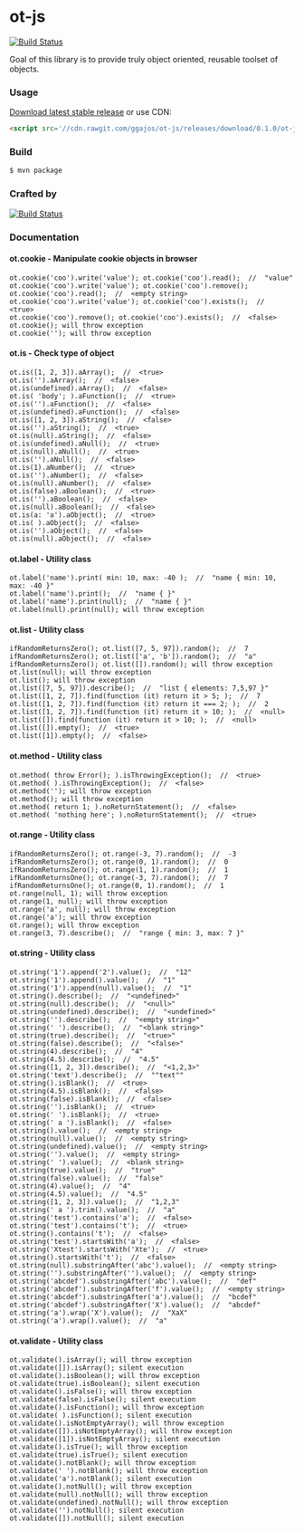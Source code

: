 # ot-js
[![Build Status](https://travis-ci.org/ggajos/ot-js.svg?branch=master)](https://travis-ci.org/ggajos/ot-js)

Goal of this library is to provide truly object oriented, reusable toolset of objects.

### Usage

[Download latest stable release](https://github.com/ggajos/ot-js/releases/latest) or use CDN:

```html
<script src='//cdn.rawgit.com/ggajos/ot-js/releases/download/0.1.0/ot-js.min.js'></script>
```
### Build

```sh
$ mvn package
```

### Crafted by

[![Build Status](http://opentangerine.com/img/logotype/logo.png)](https://travis-ci.org/ggajos/ot-js)

### Documentation

#### ot.cookie - Manipulate cookie objects in browser
    ot.cookie('coo').write('value'); ot.cookie('coo').read();  //  "value"
    ot.cookie('coo').write('value'); ot.cookie('coo').remove(); ot.cookie('coo').read();  //  <empty string>
    ot.cookie('coo').write('value'); ot.cookie('coo').exists();  //  <true>
    ot.cookie('coo').remove(); ot.cookie('coo').exists();  //  <false>
    ot.cookie(); will throw exception
    ot.cookie(''); will throw exception

#### ot.is - Check type of object
    ot.is([1, 2, 3]).aArray();  //  <true>
    ot.is('').aArray();  //  <false>
    ot.is(undefined).aArray();  //  <false>
    ot.is( 'body'; ).aFunction();  //  <true>
    ot.is('').aFunction();  //  <false>
    ot.is(undefined).aFunction();  //  <false>
    ot.is([1, 2, 3]).aString();  //  <false>
    ot.is('').aString();  //  <true>
    ot.is(null).aString();  //  <false>
    ot.is(undefined).aNull();  //  <true>
    ot.is(null).aNull();  //  <true>
    ot.is('').aNull();  //  <false>
    ot.is(1).aNumber();  //  <true>
    ot.is('').aNumber();  //  <false>
    ot.is(null).aNumber();  //  <false>
    ot.is(false).aBoolean();  //  <true>
    ot.is('').aBoolean();  //  <false>
    ot.is(null).aBoolean();  //  <false>
    ot.is(a: 'a').aObject();  //  <true>
    ot.is( ).aObject();  //  <false>
    ot.is('').aObject();  //  <false>
    ot.is(null).aObject();  //  <false>

#### ot.label - Utility class
    ot.label('name').print( min: 10, max: -40 );  //  "name { min: 10, max: -40 }"
    ot.label('name').print();  //  "name { }"
    ot.label('name').print(null);  //  "name { }"
    ot.label(null).print(null); will throw exception

#### ot.list - Utility class
    ifRandomReturnsZero(); ot.list([7, 5, 97]).random();  //  7
    ifRandomReturnsZero(); ot.list(['a', 'b']).random();  //  "a"
    ifRandomReturnsZero(); ot.list([]).random(); will throw exception
    ot.list(null); will throw exception
    ot.list(); will throw exception
    ot.list([7, 5, 97]).describe();  //  "list { elements: 7,5,97 }"
    ot.list([1, 2, 7]).find(function (it) return it > 5; );  //  7
    ot.list([1, 2, 7]).find(function (it) return it === 2; );  //  2
    ot.list([1, 2, 7]).find(function (it) return it > 10; );  //  <null>
    ot.list([]).find(function (it) return it > 10; );  //  <null>
    ot.list([]).empty();  //  <true>
    ot.list([1]).empty();  //  <false>

#### ot.method - Utility class
    ot.method( throw Error(); ).isThrowingException();  //  <true>
    ot.method( ).isThrowingException();  //  <false>
    ot.method(''); will throw exception
    ot.method(); will throw exception
    ot.method( return 1; ).noReturnStatement();  //  <false>
    ot.method( 'nothing here'; ).noReturnStatement();  //  <true>

#### ot.range - Utility class
    ifRandomReturnsZero(); ot.range(-3, 7).random();  //  -3
    ifRandomReturnsZero(); ot.range(0, 1).random();  //  0
    ifRandomReturnsZero(); ot.range(1, 1).random();  //  1
    ifRandomReturnsOne(); ot.range(-3, 7).random();  //  7
    ifRandomReturnsOne(); ot.range(0, 1).random();  //  1
    ot.range(null, 1); will throw exception
    ot.range(1, null); will throw exception
    ot.range('a', null); will throw exception
    ot.range('a'); will throw exception
    ot.range(); will throw exception
    ot.range(3, 7).describe();  //  "range { min: 3, max: 7 }"

#### ot.string - Utility class
    ot.string('1').append('2').value();  //  "12"
    ot.string('1').append().value();  //  "1"
    ot.string('1').append(null).value();  //  "1"
    ot.string().describe();  //  "<undefined>"
    ot.string(null).describe();  //  "<null>"
    ot.string(undefined).describe();  //  "<undefined>"
    ot.string('').describe();  //  "<empty string>"
    ot.string(' ').describe();  //  "<blank string>"
    ot.string(true).describe();  //  "<true>"
    ot.string(false).describe();  //  "<false>"
    ot.string(4).describe();  //  "4"
    ot.string(4.5).describe();  //  "4.5"
    ot.string([1, 2, 3]).describe();  //  "<1,2,3>"
    ot.string('text').describe();  //  ""text""
    ot.string().isBlank();  //  <true>
    ot.string(4.5).isBlank();  //  <false>
    ot.string(false).isBlank();  //  <false>
    ot.string('').isBlank();  //  <true>
    ot.string(' ').isBlank();  //  <true>
    ot.string(' a ').isBlank();  //  <false>
    ot.string().value();  //  <empty string>
    ot.string(null).value();  //  <empty string>
    ot.string(undefined).value();  //  <empty string>
    ot.string('').value();  //  <empty string>
    ot.string(' ').value();  //  <blank string>
    ot.string(true).value();  //  "true"
    ot.string(false).value();  //  "false"
    ot.string(4).value();  //  "4"
    ot.string(4.5).value();  //  "4.5"
    ot.string([1, 2, 3]).value();  //  "1,2,3"
    ot.string(' a ').trim().value();  //  "a"
    ot.string('test').contains('a');  //  <false>
    ot.string('test').contains('t');  //  <true>
    ot.string().contains('t');  //  <false>
    ot.string('test').startsWith('a');  //  <false>
    ot.string('Xtest').startsWith('Xte');  //  <true>
    ot.string().startsWith('t');  //  <false>
    ot.string(null).substringAfter('abc').value();  //  <empty string>
    ot.string('').substringAfter('').value();  //  <empty string>
    ot.string('abcdef').substringAfter('abc').value();  //  "def"
    ot.string('abcdef').substringAfter('f').value();  //  <empty string>
    ot.string('abcdef').substringAfter('a').value();  //  "bcdef"
    ot.string('abcdef').substringAfter('X').value();  //  "abcdef"
    ot.string('a').wrap('X').value();  //  "XaX"
    ot.string('a').wrap().value();  //  "a"

#### ot.validate - Utility class
    ot.validate().isArray(); will throw exception
    ot.validate([]).isArray(); silent execution
    ot.validate().isBoolean(); will throw exception
    ot.validate(true).isBoolean(); silent execution
    ot.validate().isFalse(); will throw exception
    ot.validate(false).isFalse(); silent execution
    ot.validate().isFunction(); will throw exception
    ot.validate( ).isFunction(); silent execution
    ot.validate().isNotEmptyArray(); will throw exception
    ot.validate([]).isNotEmptyArray(); will throw exception
    ot.validate([1]).isNotEmptyArray(); silent execution
    ot.validate().isTrue(); will throw exception
    ot.validate(true).isTrue(); silent execution
    ot.validate().notBlank(); will throw exception
    ot.validate(' ').notBlank(); will throw exception
    ot.validate('a').notBlank(); silent execution
    ot.validate().notNull(); will throw exception
    ot.validate(null).notNull(); will throw exception
    ot.validate(undefined).notNull(); will throw exception
    ot.validate('').notNull(); silent execution
    ot.validate([]).notNull(); silent execution